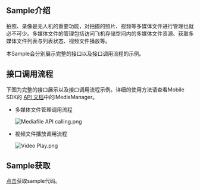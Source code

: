 ## Sample介绍
拍照、录像是无人机的重要功能，对拍摄的照片、视频等多媒体文件进行管理也就必不可少。多媒体文件的管理包括访问飞机存储空间内的多媒体文件资源、获取多媒体文件列表与列表状态、视频文件播放等。

本Sample会分别展示完整的接口以及接口调用流程的示例。

## 接口调用流程

下图为完整的接口展示以及接口调用流程示例。详细的使用方法请查看Mobile SDK的 [API 文档](https://developer.dji.com/cn/api-reference-v5/android-api/Components/IMediaDataCenter/IMediaManager.html)中的IMediaManager。

* 多媒体文件管理调用流程

  ![Mediafile API calling.png](https://terra-1-g.djicdn.com/71a7d383e71a4fb8887a310eb746b47f/msdk/Documentation/V5.1/sample/Mediafile%20API%20calling.png)


* 视频文件播放调用流程

  ![Video Play.png](https://terra-1-g.djicdn.com/71a7d383e71a4fb8887a310eb746b47f/msdk/Documentation/V5.1/Video%20Play.png)



## Sample获取

 [点击](https://github.com/dji-sdk/Mobile-SDK-Android-V5)获取sample代码。
